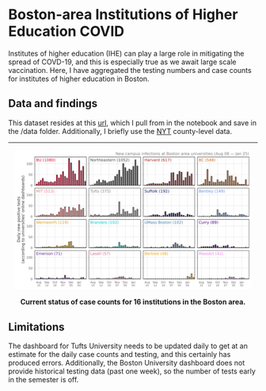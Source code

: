 # Boston-area Institutions of Higher Education COVID
Institutes of higher education (IHE) can play a large role in mitigating the spread of COVD-19, and this is especially true as we await large scale vaccination. Here, I have aggregated the testing numbers and case counts for institutes of higher education in Boston.

## Data and findings
This dataset resides at this [url](https://docs.google.com/spreadsheets/d/1YJt62E16PZkIl2ZPTUhm2fFVdRT6BKidswFKT6aIZsk/edit?usp=sharing), which I pull from in the notebook and save in the /data folder. Additionally, I briefly use the [NYT](https://github.com/nytimes/covid-19-data) county-level data.

- - - -

<p align="center">
<img src="figs/pngs/university_boston_grid.png" alt="county_level" width="95%"/>
</p>

**<p align="center">Current status of case counts for 16 institutions in the Boston area.**

## Limitations
The dashboard for Tufts University needs to be updated daily to get at an estimate for the daily case counts and testing, and this certainly has produced errors. Additionally, the Boston University dashboard does not provide historical testing data (past one week), so the number of tests early in the semester is off.
